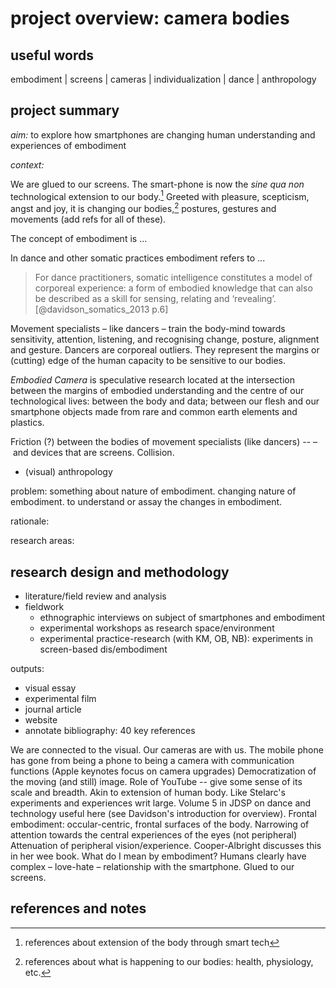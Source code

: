 # project overview: camera bodies


## useful words 

embodiment | screens | cameras | individualization | dance | anthropology

## project summary

_aim:_ to explore how smartphones are changing human understanding and experiences of embodiment 

_context:_

We are glued to our screens. The smart-phone is now the _sine qua non_ technological extension to our body.[^ext] Greeted with pleasure, scepticism, angst and joy, it is changing our bodies,[^ch] postures, gestures and movements (add refs for all of these). 

The concept of embodiment is ... 

In dance and other somatic practices embodiment refers to ... 

>For dance practitioners, somatic intelligence constitutes a model of corporeal experience: a form of embodied knowledge that can also be described as a skill for sensing, relating and ‘revealing’.[@davidson_somatics_2013 p.6]

Movement specialists – like dancers – train the body-mind towards sensitivity, attention, listening, and recognising change, posture, alignment and gesture. Dancers are corporeal outliers. They represent the margins or (cutting) edge of the human capacity to be sensitive to our bodies. 

_Embodied Camera_ is speculative research located at the intersection between the margins of embodied understanding and the centre of our technological lives: between the body and data; between our flesh and our smartphone objects made from rare and common earth elements and plastics. 

Friction (?) between the bodies of movement specialists (like dancers) --  – and devices that are screens. Collision.

- (visual) anthropology

problem: something about nature of embodiment. changing nature of embodiment. to understand or assay the changes in embodiment. 


rationale: 

research areas:

## research design and methodology

- literature/field review and analysis 
- fieldwork
    + ethnographic interviews on subject of smartphones and embodiment
    + experimental workshops as research space/environment
    + experimental practice-research (with KM, OB, NB): experiments in screen-based dis/embodiment


outputs:

- visual essay
- experimental film
- journal article
- website
- annotate bibliography: 40 key references

We are connected to the visual.
Our cameras are with us.
The mobile phone has gone from being a phone to being a camera with communication functions (Apple keynotes focus on camera upgrades)
Democratization of the moving (and still) image. 
Role of YouTube -- give some sense of its scale and breadth.
Akin to extension of human body. Like Stelarc's experiments and experiences writ large. Volume 5 in JDSP on dance and technology useful here (see Davidson's introduction for overview). 
Frontal embodiment: occular-centric, frontal surfaces of the body. Narrowing of attention towards the central experiences of the eyes (not peripheral)
Attenuation of peripheral vision/experience. Cooper-Albright discusses this in her wee book.
What do I mean by embodiment?
Humans clearly have complex – love-hate – relationship with the smartphone.
Glued to our screens.



## references and notes

[^ext]: references about extension of the body through smart tech

[^ch]: references about what is happening to our bodies: health, physiology, etc.
